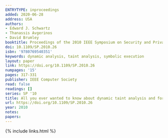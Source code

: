 ```yaml
---
ENTRYTYPE: inproceedings
added: 2020-06-28
address: USA
authors:
- Edward J. Schwartz
- Thanassis Avgerinos
- David Brumley
booktitle: Proceedings of the 2010 IEEE Symposium on Security and Privacy
doi: 10.1109/SP.2010.26
isbn: '9780769540351'
keywords: dynamic analysis, taint analysis, symbolic execution
layout: paper
link: https://doi.org/10.1109/SP.2010.26
numpages: '15'
pages: 317-331
publisher: IEEE Computer Society
read: false
readings: []
series: SP '10
title: All you ever wanted to know about dynamic taint analysis and forward symbolic execution (but might have been afraid to ask)
url: https://doi.org/10.1109/SP.2010.26
year: 2010
notes:
papers:
---
```

{% include links.html %}
